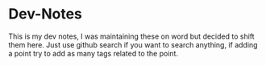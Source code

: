 # Dev-Notes
This is my dev notes, I was maintaining these on word but decided to shift them here. Just use github search if you want to search anything, if adding a point try to add as many tags related to the point.
